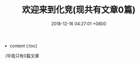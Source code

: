 ﻿---
layout: post
title:  欢迎来到化竞(现共有文章0篇)
date:   2018-12-16 04:27:01 +0800
categories: guide
tag: guide
---

* content
{:toc}


（毕竟只有0篇文章